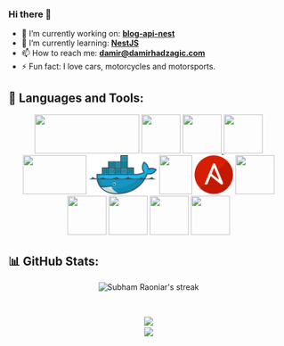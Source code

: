 ### Hi there 👋

- 🔭 I’m currently working on: <a href="https://github.com/XiovV/blog-api-nest" target="_blank">**blog-api-nest**</a>
- 🌱 I’m currently learning: <a href="https://nestjs.com/" target="_blank">**NestJS**</a>
- 📫 How to reach me: <a href="mailto:damir@damirhadzagic.com" target="_blank">**damir@damirhadzagic.com**</a>
- ⚡ Fun fact: I love cars, motorcycles and motorsports.


## 🚀 Languages and Tools:

<p align="center"> 
    <a href="https://go.dev/" target="_blank"> <img src="https://upload.wikimedia.org/wikipedia/commons/thumb/0/05/Go_Logo_Blue.svg/512px-Go_Logo_Blue.svg.png?20191207190041" height=70px width=188px></a>
    <a href="https://developer.mozilla.org/en-US/docs/Web/JavaScript" target="_blank"> <img src="https://upload.wikimedia.org/wikipedia/commons/thumb/9/99/Unofficial_JavaScript_logo_2.svg/512px-Unofficial_JavaScript_logo_2.svg.png?20141107110902" height=70px width=70px></a> 
    <a href="https://www.typescriptlang.org/" target="_blank"> <img src="https://upload.wikimedia.org/wikipedia/commons/thumb/4/4c/Typescript_logo_2020.svg/512px-Typescript_logo_2020.svg.png?20221110153201" height=70px width=70px> </a> 
    <a href="https://nestjs.com/" target="_blank"> <img src="https://nestjs.com/img/logo-small.svg" height=70px width=70px></a>    
    <a href="https://nodejs.org/en" target="_blank"> <img src="https://upload.wikimedia.org/wikipedia/commons/thumb/d/d9/Node.js_logo.svg/590px-Node.js_logo.svg.png?20170401104355" height=70px width=114px></a>
    <a href="https://www.docker.com/" target="_blank"> <img src="https://github.com/XiovV/XiovV/blob/main/docker_logo.png?raw=true" height=70px width=123px></a>
    <a href="https://en.wikipedia.org/wiki/Linux" target="_blank"> <img src="https://upload.wikimedia.org/wikipedia/commons/thumb/3/35/Tux.svg/506px-Tux.svg.png?20220320193426" height=70px width=59px></a>
    <a href="https://www.ansible.com/" target="_blank"> <img src="https://raw.githubusercontent.com/ansible/logos/10c510d36c4e527be006ca1fcb5d40ead8583323/vscode-ansible.svg" height=70px width=70px></a>
    <a href="https://www.proxmox.com/" target="_blank"> <img src="https://www.proxmox.com/images/proxmox/proxmox-logo-stacked-inverted-color.png" height=70px width=70px></a>
    <a href="https://www.nginx.com/" target="_blank"> <img src="https://www.svgrepo.com/show/354115/nginx.svg" height=70px width=70px></a>
    <a href="https://wiki.postgresql.org/" target="_blank"> <img src="https://wiki.postgresql.org/images/3/30/PostgreSQL_logo.3colors.120x120.png" height=70px width=70px></a>
    <a href="https://redis.io/" target="_blank"> <img src="https://www.svgrepo.com/show/303460/redis-logo.svg" height=70px width=70px></a>
    <a href="https://www.rabbitmq.com/" target="_blank"> <img src="https://www.svgrepo.com/show/303576/rabbitmq-logo.svg" height=70px width=70px></a>
</p>

## 📊 GitHub Stats:

<p align="center">
    <img title="Streak stats" alt="Subham Raoniar's streak" src="https://github-readme-streak-stats.herokuapp.com/?user=XiovV&theme=green-nur"/>
</p>
<br/>

<p align="center"><img src="https://github-readme-stats.vercel.app/api/top-langs/?username=XiovV&langs_count=8&count_private=true&layout=compact&&hide_border=false&bg_color=0a1e17&text_color=5affc8&title_color=5affc8" width = 500px />

<br/>    

<a href="https://github.com/Meghna-DAS/github-profile-views-counter">
<img src="https://komarev.com/ghpvc/?username=XiovV"></a>

</p>
